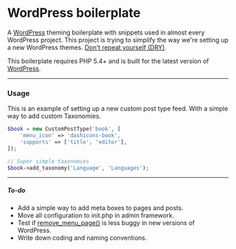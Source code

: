 WordPress boilerplate
=====================

A [WordPress](https://github.com/WordPress/WordPress) theming boilerplate with snippets used in almost every WordPress project. This project is trying to simplify the way we're setting up a new WordPress themes. [Don't repeat yourself (DRY)](http://en.wikipedia.org/wiki/Don't_repeat_yourself).

This boilerplate requires PHP 5.4+ and is built for the latest version of [WordPress](https://github.com/WordPress/WordPress).

---

### Usage
This is an example of setting up a new custom post type feed. With a simple way to add custom Taxonomies.

```php
$book = new CustomPostType('book', [
	'menu_icon' => 'dashicons-book',
	'supports' => ['title', 'editor'],
]);

// Super simple taxonomies
$book->add_taxonomy('Language', 'Languages');
```

---

##### To-do
- Add a simple way to add meta boxes to pages and posts.
- Move all configuration to init.php in admin framework.
- Test if [remove_menu_page()](http://codex.wordpress.org/Function_Reference/remove_menu_page) is less buggy in new versions of WordPress.
- Write down coding and naming conventions.

